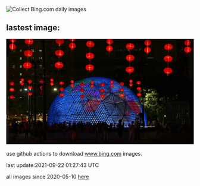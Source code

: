 ![Collect Bing.com daily images](https://github.com/counter2015/bing-daily-images/workflows/Collect%20Bing.com%20daily%20images/badge.svg)
## lastest image:
![](images/RisingMoon.jpg)

use github actions to download www.bing.com images.

last update:2021-09-22 01:27:43 UTC

all images since 2020-05-10 [here](https://github.com/counter2015/bing-daily-images/tree/master/images) 
